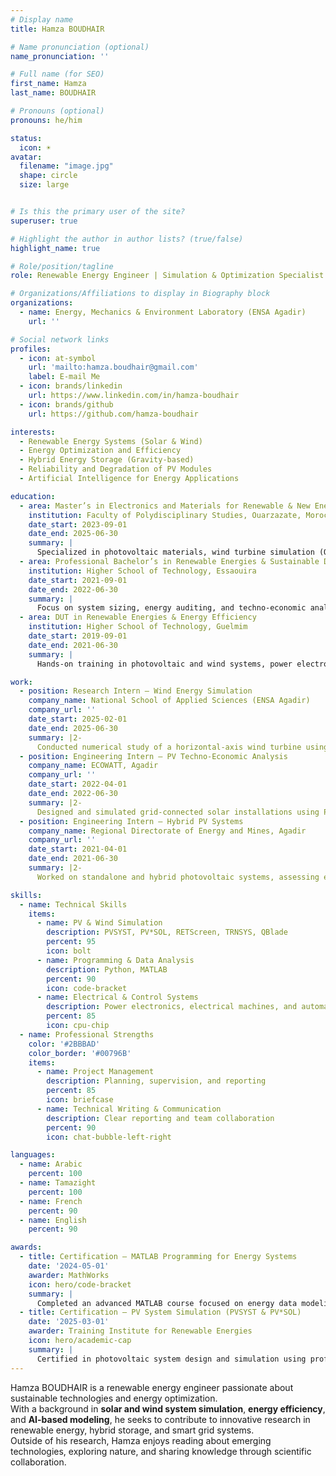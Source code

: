 ```yaml
---
# Display name
title: Hamza BOUDHAIR

# Name pronunciation (optional)
name_pronunciation: ''

# Full name (for SEO)
first_name: Hamza
last_name: BOUDHAIR

# Pronouns (optional)
pronouns: he/him

status:
  icon: ☀️
avatar:
  filename: "image.jpg"
  shape: circle
  size: large


# Is this the primary user of the site?
superuser: true

# Highlight the author in author lists? (true/false)
highlight_name: true

# Role/position/tagline
role: Renewable Energy Engineer | Simulation & Optimization Specialist

# Organizations/Affiliations to display in Biography block
organizations:
  - name: Energy, Mechanics & Environment Laboratory (ENSA Agadir)
    url: ''

# Social network links
profiles:
  - icon: at-symbol
    url: 'mailto:hamza.boudhair@gmail.com'
    label: E-mail Me
  - icon: brands/linkedin
    url: https://www.linkedin.com/in/hamza-boudhair
  - icon: brands/github
    url: https://github.com/hamza-boudhair

interests:
  - Renewable Energy Systems (Solar & Wind)
  - Energy Optimization and Efficiency
  - Hybrid Energy Storage (Gravity-based)
  - Reliability and Degradation of PV Modules
  - Artificial Intelligence for Energy Applications

education:
  - area: Master’s in Electronics and Materials for Renewable & New Energies
    institution: Faculty of Polydisciplinary Studies, Ouarzazate, Morocco
    date_start: 2023-09-01
    date_end: 2025-06-30
    summary: |
      Specialized in photovoltaic materials, wind turbine simulation (QBlade), and energy optimization using AI techniques.
  - area: Professional Bachelor’s in Renewable Energies & Sustainable Development
    institution: Higher School of Technology, Essaouira
    date_start: 2021-09-01
    date_end: 2022-06-30
    summary: |
      Focus on system sizing, energy auditing, and techno-economic analysis.
  - area: DUT in Renewable Energies & Energy Efficiency
    institution: Higher School of Technology, Guelmim
    date_start: 2019-09-01
    date_end: 2021-06-30
    summary: |
      Hands-on training in photovoltaic and wind systems, power electronics, and energy efficiency.

work:
  - position: Research Intern — Wind Energy Simulation
    company_name: National School of Applied Sciences (ENSA Agadir)
    company_url: ''
    date_start: 2025-02-01
    date_end: 2025-06-30
    summary: |2-
      Conducted numerical study of a horizontal-axis wind turbine using QBlade (BEMT theory) to optimize blade geometry and aerodynamic performance.
  - position: Engineering Intern — PV Techno-Economic Analysis
    company_name: ECOWATT, Agadir
    company_url: ''
    date_start: 2022-04-01
    date_end: 2022-06-30
    summary: |2-
      Designed and simulated grid-connected solar installations using PVSYST; evaluated energy yield and investment costs.
  - position: Engineering Intern — Hybrid PV Systems
    company_name: Regional Directorate of Energy and Mines, Agadir
    company_url: ''
    date_start: 2021-04-01
    date_end: 2021-06-30
    summary: |2-
      Worked on standalone and hybrid photovoltaic systems, assessing energy demand and designing optimal configurations.

skills:
  - name: Technical Skills
    items:
      - name: PV & Wind Simulation
        description: PVSYST, PV*SOL, RETScreen, TRNSYS, QBlade
        percent: 95
        icon: bolt
      - name: Programming & Data Analysis
        description: Python, MATLAB
        percent: 90
        icon: code-bracket
      - name: Electrical & Control Systems
        description: Power electronics, electrical machines, and automation
        percent: 85
        icon: cpu-chip
  - name: Professional Strengths
    color: '#2BBBAD'
    color_border: '#00796B'
    items:
      - name: Project Management
        description: Planning, supervision, and reporting
        percent: 85
        icon: briefcase
      - name: Technical Writing & Communication
        description: Clear reporting and team collaboration
        percent: 90
        icon: chat-bubble-left-right

languages:
  - name: Arabic
    percent: 100
  - name: Tamazight
    percent: 100
  - name: French
    percent: 90
  - name: English
    percent: 90

awards:
  - title: Certification — MATLAB Programming for Energy Systems
    date: '2024-05-01'
    awarder: MathWorks
    icon: hero/code-bracket
    summary: |
      Completed an advanced MATLAB course focused on energy data modeling and control system simulation.
  - title: Certification — PV System Simulation (PVSYST & PV*SOL)
    date: '2025-03-01'
    awarder: Training Institute for Renewable Energies
    icon: hero/academic-cap
    summary: |
      Certified in photovoltaic system design and simulation using professional software.
---
```


Hamza BOUDHAIR is a renewable energy engineer passionate about sustainable technologies and energy optimization.  
With a background in **solar and wind system simulation**, **energy efficiency**, and **AI-based modeling**, he seeks to contribute to innovative research in renewable energy, hybrid storage, and smart grid systems.  
Outside of his research, Hamza enjoys reading about emerging technologies, exploring nature, and sharing knowledge through scientific collaboration.
